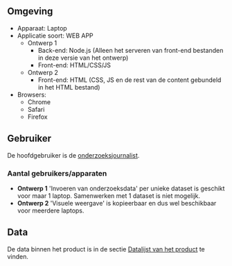 

## Omgeving

* Apparaat: Laptop
* Applicatie soort: WEB APP
  * Ontwerp 1
    * Back-end: Node.js (Alleen het serveren van front-end bestanden in deze versie van het ontwerp)
    * Front-end: HTML/CSS/JS
  * Ontwerp 2
    * Front-end: HTML (CSS, JS en de rest van de content gebundeld in het HTML bestand)
* Browsers:
  * Chrome
  * Safari
  * Firefox



## Gebruiker
De hoofdgebruiker is de [onderzoeksjournalist](https://jorik.gitbook.io/project-blauwdruk/stakeholders/onderzoeksjournalist).

### Aantal gebruikers/apparaten
* __Ontwerp 1__ 'Invoeren van onderzoeksdata' per unieke dataset is geschikt voor maar 1 laptop. Samenwerken met 1 dataset is niet mogelijk.
* __Ontwerp 2__ 'Visuele weergave' is kopieerbaar en dus wel beschikbaar voor meerdere laptops.


## Data
De data binnen het product is in de sectie [Datalijst van het product](https://jorik.gitbook.io/project-blauwdruk/data-lijst) te vinden.


